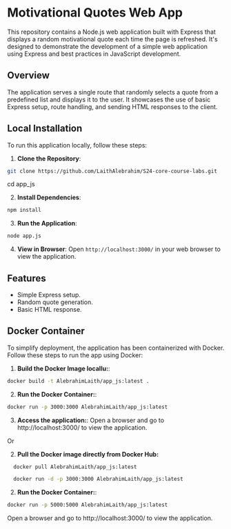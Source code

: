 # Motivational Quotes Web App

This repository contains a Node.js web application built with Express that displays a random motivational quote each time the page is refreshed. It's designed to demonstrate the development of a simple web application using Express and best practices in JavaScript development.

## Overview

The application serves a single route that randomly selects a quote from a predefined list and displays it to the user. It showcases the use of basic Express setup, route handling, and sending HTML responses to the client.

## Local Installation

To run this application locally, follow these steps:

1. **Clone the Repository**:
```bash
git clone https://github.com/LaithAlebrahim/S24-core-course-labs.git
```

cd app_js


2. **Install Dependencies**:
```bash
npm install
```

3. **Run the Application**:
```bash
node app.js
```


4. **View in Browser**:
Open `http://localhost:3000/` in your web browser to view the application.

## Features

- Simple Express setup.
- Random quote generation.
- Basic HTML response.



## Docker Container
To simplify deployment, the application has been containerized with Docker. Follow these steps to run the app using Docker:
1. **Build the Docker Image locallu:**:
```bash
docker build -t AlebrahimLaith/app_js:latest .
```
2. **Run the Docker Container:**:
```bash
docker run -p 3000:3000 AlebrahimLaith/app_js:latest
```
3. **Access the application:**:
Open a browser and go to http://localhost:3000/ to view the application.

Or

2. **Pull the Docker image directly from Docker Hub:**
  ```bash
    docker pull AlebrahimLaith/app_js:latest

    docker run -d -p 3000:3000 AlebrahimLaith/app_js:latest
  ```
2. **Run the Docker Container:**:
```bash
docker run -p 5000:5000 AlebrahimLaith/app_js:latest
```
Open a browser and go to http://localhost:3000/ to view the application.